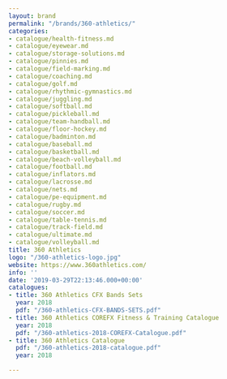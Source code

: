```yaml
---
layout: brand
permalink: "/brands/360-athletics/"
categories:
- catalogue/health-fitness.md
- catalogue/eyewear.md
- catalogue/storage-solutions.md
- catalogue/pinnies.md
- catalogue/field-marking.md
- catalogue/coaching.md
- catalogue/golf.md
- catalogue/rhythmic-gymnastics.md
- catalogue/juggling.md
- catalogue/softball.md
- catalogue/pickleball.md
- catalogue/team-handball.md
- catalogue/floor-hockey.md
- catalogue/badminton.md
- catalogue/baseball.md
- catalogue/basketball.md
- catalogue/beach-volleyball.md
- catalogue/football.md
- catalogue/inflators.md
- catalogue/lacrosse.md
- catalogue/nets.md
- catalogue/pe-equipment.md
- catalogue/rugby.md
- catalogue/soccer.md
- catalogue/table-tennis.md
- catalogue/track-field.md
- catalogue/ultimate.md
- catalogue/volleyball.md
title: 360 Athletics
logo: "/360-athletics-logo.jpg"
website: https://www.360athletics.com/
info: ''
date: '2019-03-29T22:13:46.000+00:00'
catalogues:
- title: 360 Athletics CFX Bands Sets
  year: 2018
  pdf: "/360-athletics-CFX-BANDS-SETS.pdf"
- title: 360 Athletics COREFX Fitness & Training Catalogue
  year: 2018
  pdf: "/360-athletics-2018-COREFX-Catalogue.pdf"
- title: 360 Athletics Catalogue
  pdf: "/360-athletics-2018-catalogue.pdf"
  year: 2018

---
```

